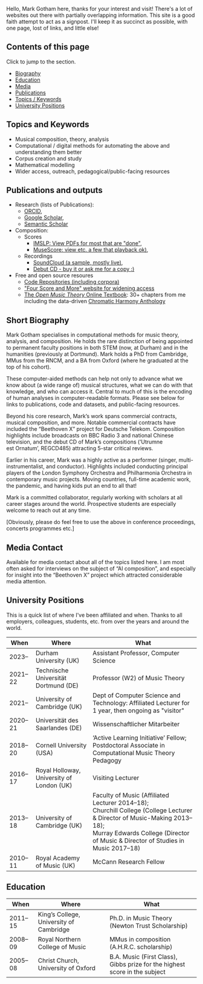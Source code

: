Hello, Mark Gotham here,
thanks for your interest and visit!
There's a lot of websites out there with partially overlapping information.
This site is a good faith attempt to act as a signpost.
I'll keep it as succinct as possible, with
one page,
lost of links,
and little else!

## Contents of this page

Click to jump to the section.

- [Biography](#Short-Biography)
- [Education](#Education)
- [Media](#Media-Contact)
- [Publications](#Publications-and-outputs)
- [Topics / Keywords](#Topics-and-Keywords)
- [University Positions](#University-Positions)

## Topics and Keywords

- Musical composition, theory, analysis
- Computational / digital methods for automating the above and understanding them better
- Corpus creation and study
- Mathematical modelling
- Wider access, outreach, pedagogical/public-facing resources


## Publications and outputs

- Research (lists of Publications):
  - [ORCID](https://orcid.org/0000-0003-0722-3074), 
  - [Google Scholar](https://scholar.google.com/citations?view_op=list_works&hl=en&user=bA0PEo0AAAAJ),
  - [Semantic Scholar](https://www.semanticscholar.org/author/Mark-R.-H.-Gotham/28367380)
- Composition:
  - Scores
     - [IMSLP: View PDFs for most that are "done"](https://imslp.org/wiki/Category:Gotham%2C_Mark),
     - [MuseScore: view etc. a few that playback ok)](https://musescore.com/user/8641586/),
  - Recordings
     - [SoundCloud (a sample, mostly live)](https://soundcloud.com/mark-gotham),
     - [Debut CD - buy it or ask me for a copy :)](https://www.regent-records.co.uk/product/utrumne-est-ornatum/)
- Free and open source resoures
  - [Code Repositories (including corpora)](https://github.com/MarkGotham)
  - ["Four Score and More" website for widening access](https://fourscoreandmore.org/)  
  - [The *Open Music Theory* Online Textbook](https://viva.pressbooks.pub/openmusictheory/): 30+ chapters from me including the data-driven [Chromatic Harmony Anthology](https://viva.pressbooks.pub/openmusictheory/chapter/anthology-harmony/ "https://viva.pressbooks.pub/openmusictheory/chapter/anthology-harmony/")



## Short Biography

Mark Gotham specialises in computational methods for music theory, analysis, and composition.
He holds the rare distinction of being appointed to permanent faculty positions in both STEM (now, at Durham) and in the humanities (previously at Dortmund). 
Mark holds a PhD from Cambridge, MMus from the RNCM, and a BA from Oxford (where he graduated at the top of his cohort).

These computer-aided methods can help not only to advance what we know about (a wide range of) musical structures, what we can do with that knowledge, and who can access it.
Central to much of this is the encoding of human analyses in computer-readable formats.
Please see below for links to publications, code and datasets, and public-facing resources.

Beyond his core research, Mark’s work spans commercial contracts, musical composition, and more.
Notable commercial contracts have included the “Beethoven X” project for Deutsche Telekom.
Composition highlights include broadcasts on BBC Radio 3 and national Chinese television, and the debut CD of Mark’s compositions (‘Utrumne est Ornatum’, REGCD485) attracting 5-star critical reviews.

Earlier in his career, Mark was a highly active as a performer (singer, multi-instrumentalist, and conductor).
Highlights included conducting principal players of the London Symphony Orchestra and Philharmonia Orchestra in contemporary music projects. 
Moving countries, full-time academic work, the pandemic, and having kids put an end to all that! 

Mark is a committed collaborator, regularly working with scholars at all career stages around the world. 
Prospective students are especially welcome to reach out at any time.

[Obviously, please do feel free to use the above in conference proceedings, concerts programmes etc.]

## Media Contact
Available for media contact about all of the topics listed here. I am most often asked for interviews on the subject of “AI composition”, and especially for insight into the “Beethoven X” project which attracted considerable media attention.


## University Positions

This is a quick list of where I've been affiliated and when.
Thanks to all employers, colleagues, students, etc. from over the years and around the world.

When|Where|What
---|---|---
2023–|Durham University (UK)|Assistant Professor, Computer Science
2021–22 | Technische Universität Dortmund (DE) | Professor (W2) of Music Theory
2021– | University of Cambridge (UK) | Dept of Computer Science and Technology: Affiliated Lecturer for 1 year, then ongoing as "visitor"
2020–21 | Universität des Saarlandes (DE) | Wissenschaftlicher Mitarbeiter
2018–20 | Cornell University (USA) | ‘Active Learning Initiative’ Fellow; Postdoctoral Associate in Computational Music Theory Pedagogy
2016–17 | Royal Holloway, University of London (UK) | Visiting Lecturer
2013–18 | University of Cambridge (UK) | Faculty of Music (Affiliated Lecturer 2014–18); <br />Churchill College (College Lecturer & Director of Music-Making 2013–18);<br />Murray Edwards College (Director of Music & Director of Studies in Music 2017–18)
2010–11 | Royal Academy of Music (UK) | McCann Research Fellow

## Education

When|Where|What
---|---|---
2011–15|King’s College,<br />University of Cambridge | Ph.D. in Music Theory<br />(Newton Trust Scholarship)
2008–09|Royal Northern College of Music|MMus in composition<br />(A.H.R.C. scholarship)
2005–08|Christ Church, University of Oxford|B.A. Music (First Class),<br />Gibbs prize for the highest score in the subject
